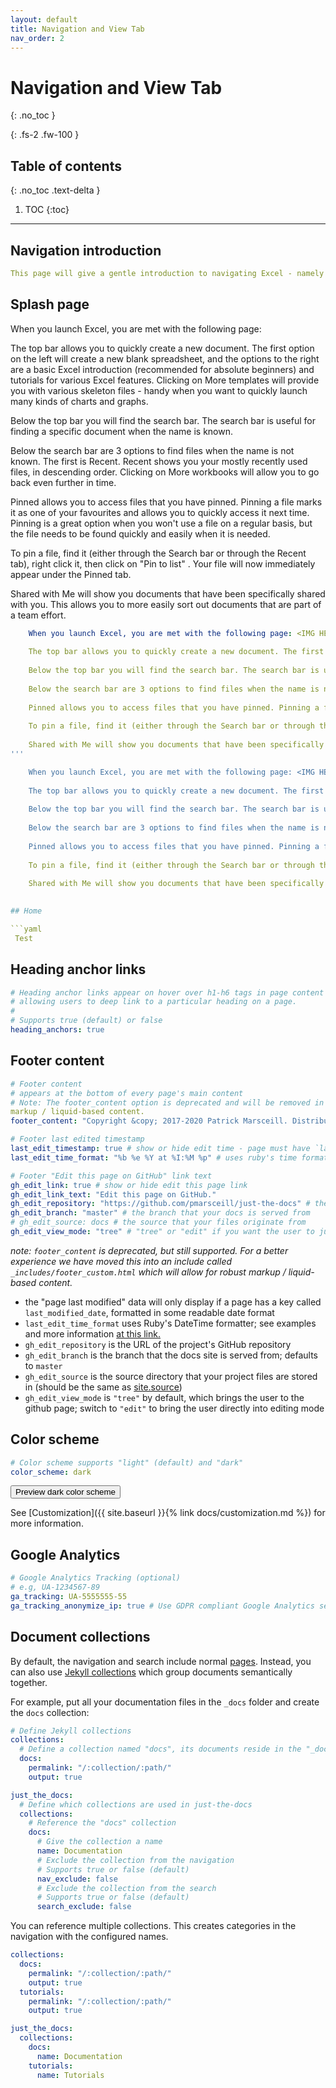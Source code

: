 ```yaml
---
layout: default
title: Navigation and View Tab
nav_order: 2
---
```


# Navigation and View Tab
{: .no_toc }

{: .fs-2 .fw-100 }

## Table of contents
{: .no_toc .text-delta }

1. TOC
{:toc}

---


## Navigation introduction

```yaml
This page will give a gentle introduction to navigating Excel - namely the splash page and home page.
```

## Splash page


 When you launch Excel, you are met with the following page: <IMG HERE>
    
The top bar allows you to quickly create a new document. The first option on the left will create a new blank spreadsheet, and the options to the right are a basic Excel introduction (recommended for absolute beginners) and tutorials for various Excel features. Clicking on More templates will provide you with various skeleton files - handy when you want to quickly launch many kinds of charts and graphs.
    
Below the top bar you will find the search bar. The search bar is useful for finding a specific document when the name is known. 
    
Below the search bar are 3 options to find files when the name is not known. The first is Recent. Recent shows you your mostly recently used files, in descending order. Clicking on More workbooks will allow you to go back even further in time.
    
Pinned allows you to access files that you have pinned. Pinning a file marks it as one of your favourites and allows you to quickly access it next time. Pinning is a great option when you won't use a file on a regular basis, but the file needs to be found quickly and easily when it is needed. 
    
To pin a file, find it (either through the Search bar or through the Recent tab), right click it, then click on "Pin to list" <IMG HERE>. Your file will now immediately appear under the Pinned tab.
    
Shared with Me will show you documents that have been specifically shared with you. This allows you to more easily sort out documents that are part of a team effort.

```yaml
    When you launch Excel, you are met with the following page: <IMG HERE>
    
    The top bar allows you to quickly create a new document. The first option on the left will create a new blank spreadsheet, and the options to the right are a basic Excel introduction (recommended for absolute beginners) and tutorials for various Excel features. Clicking on More templates will provide you with various skeleton files - handy when you want to quickly launch many kinds of charts and graphs.
    
    Below the top bar you will find the search bar. The search bar is useful for finding a specific document when the name is known. 
    
    Below the search bar are 3 options to find files when the name is not known. The first is Recent. Recent shows you your mostly recently used files, in descending order. Clicking on More workbooks will allow you to go back even further in time.
    
    Pinned allows you to access files that you have pinned. Pinning a file marks it as one of your favourites and allows you to quickly access it next time. Pinning is a great option when you won't use a file on a regular basis, but the file needs to be found quickly and easily when it is needed. 
    
    To pin a file, find it (either through the Search bar or through the Recent tab), right click it, then click on "Pin to list" <IMG HERE>. Your file will now immediately appear under the Pinned tab.
    
    Shared with Me will show you documents that have been specifically shared with you. This allows you to more easily sort out documents that are part of a team effort.
'''

    When you launch Excel, you are met with the following page: <IMG HERE>
    
    The top bar allows you to quickly create a new document. The first option on the left will create a new blank spreadsheet, and the options to the right are a basic Excel introduction (recommended for absolute beginners) and tutorials for various Excel features. Clicking on More templates will provide you with various skeleton files - handy when you want to quickly launch many kinds of charts and graphs.
    
    Below the top bar you will find the search bar. The search bar is useful for finding a specific document when the name is known. 
    
    Below the search bar are 3 options to find files when the name is not known. The first is Recent. Recent shows you your mostly recently used files, in descending order. Clicking on More workbooks will allow you to go back even further in time.
    
    Pinned allows you to access files that you have pinned. Pinning a file marks it as one of your favourites and allows you to quickly access it next time. Pinning is a great option when you won't use a file on a regular basis, but the file needs to be found quickly and easily when it is needed. 
    
    To pin a file, find it (either through the Search bar or through the Recent tab), right click it, then click on "Pin to list" <IMG HERE>. Your file will now immediately appear under the Pinned tab.
    
    Shared with Me will show you documents that have been specifically shared with you. This allows you to more easily sort out documents that are part of a team effort.
    

## Home

```yaml
 Test

```

## Heading anchor links

```yaml
# Heading anchor links appear on hover over h1-h6 tags in page content
# allowing users to deep link to a particular heading on a page.
#
# Supports true (default) or false
heading_anchors: true
```

## Footer content

```yaml
# Footer content
# appears at the bottom of every page's main content
# Note: The footer_content option is deprecated and will be removed in a future major release. Please use `_includes/footer_custom.html` for more robust
markup / liquid-based content.
footer_content: "Copyright &copy; 2017-2020 Patrick Marsceill. Distributed by an <a href=\"https://github.com/pmarsceill/just-the-docs/tree/master/LICENSE.txt\">MIT license.</a>"

# Footer last edited timestamp
last_edit_timestamp: true # show or hide edit time - page must have `last_modified_date` defined in the frontmatter
last_edit_time_format: "%b %e %Y at %I:%M %p" # uses ruby's time format: https://ruby-doc.org/stdlib-2.7.0/libdoc/time/rdoc/Time.html

# Footer "Edit this page on GitHub" link text
gh_edit_link: true # show or hide edit this page link
gh_edit_link_text: "Edit this page on GitHub."
gh_edit_repository: "https://github.com/pmarsceill/just-the-docs" # the github URL for your repo
gh_edit_branch: "master" # the branch that your docs is served from
# gh_edit_source: docs # the source that your files originate from
gh_edit_view_mode: "tree" # "tree" or "edit" if you want the user to jump into the editor immediately
```

_note: `footer_content` is deprecated, but still supported. For a better experience we have moved this into an include called `_includes/footer_custom.html` which will allow for robust markup / liquid-based content._

- the "page last modified" data will only display if a page has a key called `last_modified_date`, formatted in some readable date format
- `last_edit_time_format` uses Ruby's DateTime formatter; see examples and more information [at this link.](https://apidock.com/ruby/DateTime/strftime)
- `gh_edit_repository` is the URL of the project's GitHub repository
- `gh_edit_branch` is the branch that the docs site is served from; defaults to `master`
- `gh_edit_source` is the source directory that your project files are stored in (should be the same as [site.source](https://jekyllrb.com/docs/configuration/options/))
- `gh_edit_view_mode` is `"tree"` by default, which brings the user to the github page; switch to `"edit"` to bring the user directly into editing mode

## Color scheme

```yaml
# Color scheme supports "light" (default) and "dark"
color_scheme: dark
```
<button class="btn js-toggle-dark-mode">Preview dark color scheme</button>

<script>
const toggleDarkMode = document.querySelector('.js-toggle-dark-mode');

jtd.addEvent(toggleDarkMode, 'click', function(){
  if (jtd.getTheme() === 'dark') {
    jtd.setTheme('light');
    toggleDarkMode.textContent = 'Preview dark color scheme';
  } else {
    jtd.setTheme('dark');
    toggleDarkMode.textContent = 'Return to the light side';
  }
});
</script>

See [Customization]({{ site.baseurl }}{% link docs/customization.md %}) for more information.

## Google Analytics

```yaml
# Google Analytics Tracking (optional)
# e.g, UA-1234567-89
ga_tracking: UA-5555555-55
ga_tracking_anonymize_ip: true # Use GDPR compliant Google Analytics settings (true by default)
```

## Document collections

By default, the navigation and search include normal [pages](https://jekyllrb.com/docs/pages/).
Instead, you can also use [Jekyll collections](https://jekyllrb.com/docs/collections/) which group documents semantically together.

For example, put all your documentation files in the `_docs` folder and create the `docs` collection:
```yaml
# Define Jekyll collections
collections:
  # Define a collection named "docs", its documents reside in the "_docs" directory
  docs:
    permalink: "/:collection/:path/"
    output: true

just_the_docs:
  # Define which collections are used in just-the-docs
  collections:
    # Reference the "docs" collection
    docs:
      # Give the collection a name
      name: Documentation
      # Exclude the collection from the navigation
      # Supports true or false (default)
      nav_exclude: false
      # Exclude the collection from the search
      # Supports true or false (default)
      search_exclude: false
```

You can reference multiple collections.
This creates categories in the navigation with the configured names.
```yaml
collections:
  docs:
    permalink: "/:collection/:path/"
    output: true
  tutorials:
    permalink: "/:collection/:path/"
    output: true

just_the_docs:
  collections:
    docs:
      name: Documentation
    tutorials:
      name: Tutorials
```

